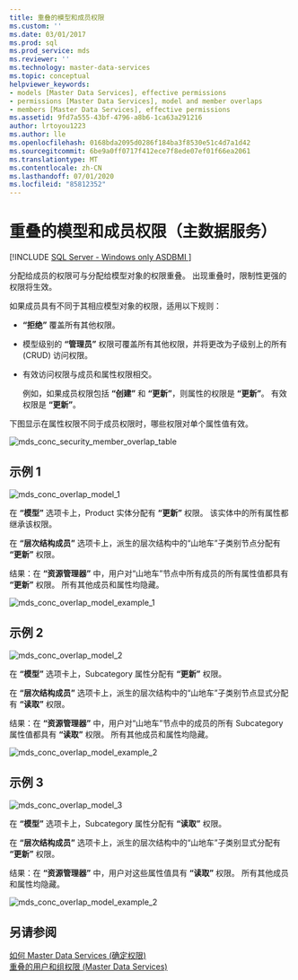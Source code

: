 ```yaml
---
title: 重叠的模型和成员权限
ms.custom: ''
ms.date: 03/01/2017
ms.prod: sql
ms.prod_service: mds
ms.reviewer: ''
ms.technology: master-data-services
ms.topic: conceptual
helpviewer_keywords:
- models [Master Data Services], effective permissions
- permissions [Master Data Services], model and member overlaps
- members [Master Data Services], effective permissions
ms.assetid: 9fd7a555-43bf-4796-a8b6-1ca63a291216
author: lrtoyou1223
ms.author: lle
ms.openlocfilehash: 0168bda2095d0286f184ba3f8530e51c4d7a1d42
ms.sourcegitcommit: 6be9a0ff0717f412ece7f8ede07ef01f66ea2061
ms.translationtype: MT
ms.contentlocale: zh-CN
ms.lasthandoff: 07/01/2020
ms.locfileid: "85812352"
---
```

# <a name="overlapping-model-and-member-permissions-master-data-services"></a>重叠的模型和成员权限（主数据服务）

[!INCLUDE [SQL Server - Windows only ASDBMI  ](../includes/applies-to-version/sql-windows-only-asdbmi.md)]

  分配给成员的权限可与分配给模型对象的权限重叠。 出现重叠时，限制性更强的权限将生效。  
  
 如果成员具有不同于其相应模型对象的权限，适用以下规则：  
  
-   **“拒绝”** 覆盖所有其他权限。  
  
-   模型级别的 **“管理员”** 权限可覆盖所有其他权限，并将更改为子级别上的所有 (CRUD) 访问权限。  
  
-   有效访问权限与成员和属性权限相交。  
  
     例如，如果成员权限包括 **“创建”** 和 **“更新”**，则属性的权限是 **“更新”**。 有效权限是 **“更新”**。  
  
 下图显示在属性权限不同于成员权限时，哪些权限对单个属性值有效。  
  
 ![mds_conc_security_member_overlap_table](../master-data-services/media/mds-conc-security-member-overlap-table.gif "mds_conc_security_member_overlap_table")  
  
## <a name="example-1"></a>示例 1  
 ![mds_conc_overlap_model_1](../master-data-services/media/mds-conc-overlap-model-1.gif "mds_conc_overlap_model_1")  
  
 在 **“模型”** 选项卡上，Product 实体分配有 **“更新”** 权限。 该实体中的所有属性都继承该权限。  
  
 在 **“层次结构成员”** 选项卡上，派生的层次结构中的“山地车”子类别节点分配有 **“更新”** 权限。  
  
 结果：在 **“资源管理器”** 中，用户对“山地车”节点中所有成员的所有属性值都具有 **“更新”** 权限。 所有其他成员和属性均隐藏。  
  
 ![mds_conc_overlap_model_example_1](../master-data-services/media/mds-conc-overlap-model-example-1.gif "mds_conc_overlap_model_example_1")  
  
## <a name="example-2"></a>示例 2  
 ![mds_conc_overlap_model_2](../master-data-services/media/mds-conc-overlap-model-2.gif "mds_conc_overlap_model_2")  
  
 在 **“模型”** 选项卡上，Subcategory 属性分配有 **“更新”** 权限。  
  
 在 **“层次结构成员”** 选项卡上，派生的层次结构中的“山地车”子类别节点显式分配有 **“读取”** 权限。  
  
 结果：在 **“资源管理器”** 中，用户对“山地车”节点中的成员的所有 Subcategory 属性值都具有 **“读取”** 权限。 所有其他成员和属性均隐藏。  
  
 ![mds_conc_overlap_model_example_2](../master-data-services/media/mds-conc-overlap-model-example-2.gif "mds_conc_overlap_model_example_2")  
  
## <a name="example-3"></a>示例 3  
 ![mds_conc_overlap_model_3](../master-data-services/media/mds-conc-overlap-model-3.gif "mds_conc_overlap_model_3")  
  
 在 **“模型”** 选项卡上，Subcategory 属性分配有 **“读取”** 权限。  
  
 在 **“层次结构成员”** 选项卡上，派生的层次结构中的“山地车”子类别显式分配有 **“更新”** 权限。  
  
 结果：在 **“资源管理器”** 中，用户对这些属性值具有 **“读取”** 权限。 所有其他成员和属性均隐藏。  
  
 ![mds_conc_overlap_model_example_2](../master-data-services/media/mds-conc-overlap-model-example-2.gif "mds_conc_overlap_model_example_2")  
  
## <a name="see-also"></a>另请参阅  
 [如何 Master Data Services &#40;确定权限&#41;](../master-data-services/how-permissions-are-determined-master-data-services.md)   
 [重叠的用户和组权限 (Master Data Services)](../master-data-services/overlapping-user-and-group-permissions-master-data-services.md)  
  
  
